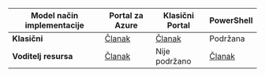 |**Model način implementacije**|**Portal za Azure**| **Klasični Portal** | **PowerShell**|
|-------------------------------------|-----------------|---------------------|---------------|
|**Klasični** |  [Članak](../articles/vpn-gateway/vpn-gateway-howto-point-to-site-classic-azure-portal.md)| [Članak](../articles/vpn-gateway/vpn-gateway-point-to-site-create.md)  | Podržana |
|**Voditelj resursa** |[Članak](../articles/vpn-gateway/vpn-gateway-howto-point-to-site-resource-manager-portal.md)| Nije podržano   | [Članak](../articles/vpn-gateway/vpn-gateway-howto-point-to-site-rm-ps.md)  |

